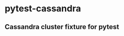 pytest-cassandra
================

Cassandra cluster fixture for pytest
------------------------------------
